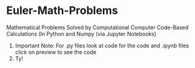 # Euler-Math-Problems
Mathematical Problems Solved by Computational Computer Code-Based Calculations (In Python and Numpy (via Jupyter Notebooks)
<ol>
  <li> Important Note: For .py files look at code for the code and .ipynb files click on preview to see the code </li>
  <li> Ty! </li>
 </ol>

